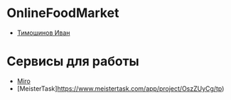 # OnlineFoodMarket
* [Тимошинов Иван](https://github.com/Grurbag)

# Сервисы для работы
* [Miro](https://miro.com/app/board/uXjVPk_a2SE=/) 
* [MeisterTask]https://www.meistertask.com/app/project/OszZUyCg/tp)
